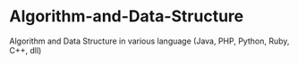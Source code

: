 # Algorithm-and-Data-Structure
Algorithm and Data Structure in various language (Java, PHP, Python, Ruby, C++, dll)
